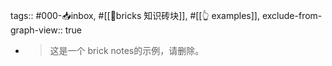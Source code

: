tags:: #000-📥inbox, #[[🧱bricks 知识砖块]], #[[👆 examples]],
exclude-from-graph-view:: true

- > 这是一个 brick notes的示例，请删除。